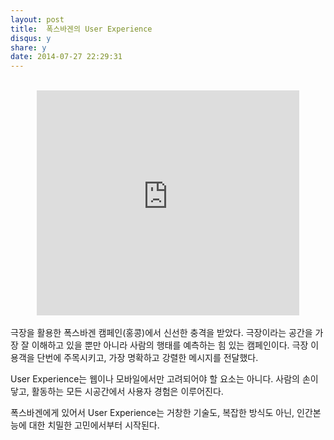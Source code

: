 ```yaml
---
layout: post
title:  폭스바겐의 User Experience
disqus: y
share: y
date: 2014-07-27 22:29:31
---
```


</br>

<center>
<embed src="http://www.youtube.com/v/JHixeIr_6BM?hl=ko_KR&amp;version=3&amp;rel=0" type="application/x-shockwave-flash" width="420" height="360" ="always" allowfullscreen="true"></embed>
</center>

</br>
극장을 활용한 폭스바겐 캠페인(홍콩)에서 신선한 충격을 받았다. 극장이라는 공간을 가장 잘 이해하고 있을 뿐만 아니라 사람의 행태를 예측하는 힘 있는 캠페인이다. 극장 이용객을 단번에 주목시키고, 가장 명확하고 강렬한 메시지를 전달했다. 

User Experience는 웹이나 모바일에서만 고려되어야 할 요소는 아니다. 사람의 손이 닿고, 활동하는 모든 시공간에서 사용자 경험은 이루어진다. 

폭스바겐에게 있어서 User Experience는 거창한 기술도, 복잡한 방식도 아닌, 인간본능에 대한 치밀한 고민에서부터 시작된다. 